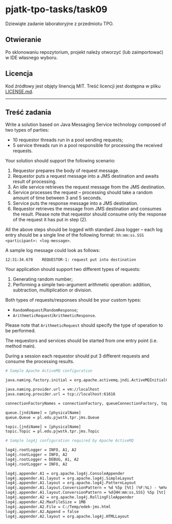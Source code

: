 # pjatk-tpo-tasks/task09

Dziewiąte zadanie laboratoryjne z przedmiotu TPO.

## Otwieranie

Po sklonowaniu repozytorium, projekt należy otworzyć (lub zaimportować) w IDE własnego wyboru.

## Licencja

Kod źródłowy jest objęty linencją MIT. Treść licencji jest dostępna w pliku [LICENSE.md](../LICENSE.md).

---

## Treść zadania

Write a solution based on Java Messaging Service technology composed of two types of parties:

- 10 requestor threads run in a pool sending requests;
- 5 service threads run in a pool responsible for processing the received requests.

Your solution should support the following scenario:

1. Requestor prepares the body of request message.
2. Requestor puts a request message into a JMS destination and awaits result of processing.
3. An idle service retrieves the request message from the JMS destination.
4. Service processes the request – processing should take a random amount of time between 3 and 5 seconds.
5. Service puts the response message into a JMS destination.
6. Requestor retrieves the message from JMS destination and consumes the result. Please note that requestor should consume only the response of the request it has put in step (2).

All the above steps should be logged with standard Java logger – each log entry should be a single line of the following format: `hh:mm:ss.SSS    <participant>: <log-message>`.

A sample log message could look as follows:

```
12:31:34.678    REQUESTOR-1: request put into destination
```

Your application should support two different types of requests:

1. Generating random number;
2. Performing a simple two-argument arithmetic operation: addition, subtraction, multiplication or division.

Both types of requests/responses should be your custom types:

- `RandomRequest`/`RandomResponse`;
- `ArithmeticRequest`/`ArithmeticResponse`.

Please note that `ArithmeticRequest` should specify the type of operation to be performed.

The requestors and services should be started from one entry point (i.e. method main).

During a session each requestor should put 3 different requests and consume the processing results.

```apache
# Sample Apache ActiveMQ configuration

java.naming.factory.initial = org.apache.activemq.jndi.ActiveMQInitialContextFactory

java.naming.provider.url = vm://localhost
java.naming.provider.url = tcp://localhost:61616

connectionFactoryNames = connectionFactory, queueConnectionFactory, topicConnectionFactry

queue.[jndiName] = [physicalName]
queue.Queue = pl.edu.pjwstk.tpr.jms.Queue

topic.[jndiName] = [physicalName]
topic.Topic = pl.edu.pjwstk.tpr.jms.Topic
```

```apache
# Sample log4j configuration required by Apache ActiveMQ

log4j.rootLogger = INFO, A1, A2
log4j.rootLogger = INFO, A2
log4j.rootLogger = DEBUG, A1, A2
log4j.rootLogger = INFO, A2

log4j.appender.A1 = org.apache.log4j.ConsoleAppender
log4j.appender.A1.layout = org.apache.log4j.SimpleLayout
log4j.appender.A1.layout = org.apache.log4j.PatternLayout
log4j.appender.A1.layout.ConversionPattern = %d %5p [%t] (%F:%L) - %m%n
log4j.appender.A1.layout.ConversionPattern = %d{HH:mm:ss,SSS} %5p [%t] %C{1}.%M - %m%n
log4j.appender.A2 = org.apache.log4j.RollingFileAppender
log4j.appender.A2.MaxFileSize = 1MB
log4j.appender.A2.File = C:/Temp/edek-jms.html
log4j.appender.A2.Append = false
log4j.appender.A2.layout = org.apache.log4j.HTMLLayout
```

